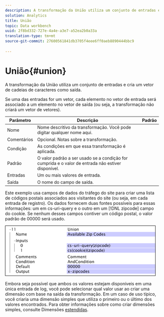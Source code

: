 ```yaml
---
description: A transformação da União utiliza um conjunto de entradas e cria um vetor de cadeias de caracteres como saída.
solution: Analytics
title: União
topic: Data workbench
uuid: 2f8bd332-727e-4a4e-a3e7-a52ea2b0a33a
translation-type: tm+mt
source-git-commit: 27600561841db3705f4eee6ff0aeb8890444bbc9

---
```



# União{#union}

A transformação da União utiliza um conjunto de entradas e cria um vetor de cadeias de caracteres como saída.

Se uma das entradas for um vetor, cada elemento no vetor de entrada será associado a um elemento no vetor de saída (ou seja, a transformação não criará um vetor de vetores).

| Parâmetro | Descrição | Padrão |
|---|---|---|
| Nome | Nome descritivo da transformação. Você pode digitar qualquer nome aqui. |  |
| Comentários | Opcional. Notas sobre a transformação. |  |
| Condição | As condições em que essa transformação é aplicada. |  |
| Padrão | O valor padrão a ser usado se a condição for cumprida e o valor de entrada não estiver disponível. |  |
| Entradas | Um ou mais valores de entrada. |  |
| Saída | O nome do campo de saída. |  |

Este exemplo usa campos de dados do tráfego do site para criar uma lista de códigos postais associados aos visitantes do site (ou seja, em cada entrada de registro). Os dados fornecem duas fontes possíveis para essas informações: um em cs-uri-query e o outro em um [!DNL zipcode] campo do cookie. Se nenhum desses campos contiver um código postal, o valor padrão de 00000 será usado.

![](assets/cfg_TransformationType_Union.png)

Embora seja possível que ambos os valores estejam disponíveis em uma única entrada de log, você pode selecionar qual valor usar ao criar uma dimensão com base na saída da transformação. Em um caso de uso típico, você criaria uma dimensão simples que utiliza o primeiro ou o último dos valores encontrados. Para obter informações sobre como criar dimensões simples, consulte Dimensões [estendidas](../../../../../home/c-dataset-const-proc/c-ex-dim/c-abt-ex-dim.md).
